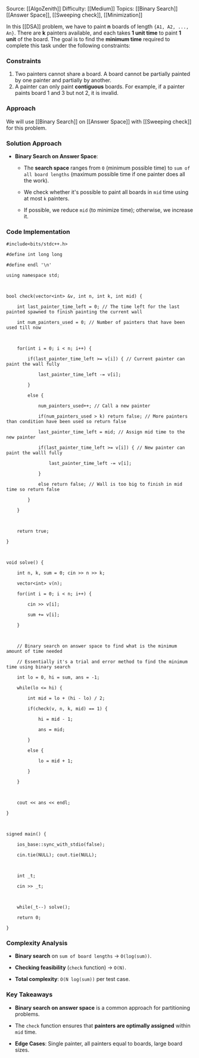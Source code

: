 Source: [[AlgoZenith]]
Difficulty: [[Medium]]
Topics: [[Binary Search]] [[Answer Space]], [[Sweeping check]], [[Minimization]]

In this [[DSA]] problem, we have to paint **n** boards of length `{A1, A2, ..., An}`. There are **k** painters available, and each takes **1 unit time** to paint **1 unit** of the board. The goal is to find the **minimum time** required to complete this task under the following constraints:
### Constraints

1. Two painters cannot share a board. A board cannot be partially painted by one painter and partially by another.
2. A painter can only paint **contiguous** boards. For example, if a painter paints board 1 and 3 but not 2, it is invalid.

### Approach
We will use [[Binary Search]] on [[Answer Space]] with [[Sweeping check]] for this problem.

### Solution Approach

- **Binary Search on Answer Space**:
    
    - The **search space** ranges from `0` (minimum possible time) to `sum of all board lengths` (maximum possible time if one painter does all the work).
        
    - We check whether it's possible to paint all boards in `mid` time using at most `k` painters.
        
    - If possible, we reduce `mid` (to minimize time); otherwise, we increase it.
        

### Code Implementation
```
#include<bits/stdc++.h>

#define int long long

#define endl '\n'

using namespace std;

  

bool check(vector<int> &v, int n, int k, int mid) {

    int last_painter_time_left = 0; // The time left for the last painted spawned to finish painting the current wall

    int num_painters_used = 0; // Number of painters that have been used till now

  

    for(int i = 0; i < n; i++) {

        if(last_painter_time_left >= v[i]) { // Current painter can paint the wall fully

            last_painter_time_left -= v[i];

        }

        else {

            num_painters_used++; // Call a new painter

            if(num_painters_used > k) return false; // More painters than condition have been used so return false

            last_painter_time_left = mid; // Assign mid time to the new painter

            if(last_painter_time_left >= v[i]) { // New painter can paint the walll fully

                last_painter_time_left -= v[i];

            }

            else return false; // Wall is too big to finish in mid time so return false

        }

    }

  

    return true;

}

  

void solve() {

    int n, k, sum = 0; cin >> n >> k;

    vector<int> v(n);

    for(int i = 0; i < n; i++) {

        cin >> v[i];

        sum += v[i];

    }

  

    // Binary search on answer space to find what is the minimum amount of time needed

    // Essentially it's a trial and error method to find the minimum time using binary search

    int lo = 0, hi = sum, ans = -1;

    while(lo <= hi) {

        int mid = lo + (hi - lo) / 2;

        if(check(v, n, k, mid) == 1) {

            hi = mid - 1;

            ans = mid;

        }

        else {

            lo = mid + 1;

        }

    }

  

    cout << ans << endl;

}

  

signed main() {

    ios_base::sync_with_stdio(false);

    cin.tie(NULL); cout.tie(NULL);

  

    int _t;

    cin >> _t;

  

    while(_t--) solve();

    return 0;

}
```

### Complexity Analysis

- **Binary search** on `sum of board lengths` → `O(log(sum))`.
    
- **Checking feasibility** (`check` function) → `O(N)`.
    
- **Total complexity**: `O(N log(sum))` per test case.
    

### Key Takeaways

- **Binary search on answer space** is a common approach for partitioning problems.
    
- The `check` function ensures that **painters are optimally assigned** within `mid` time.
    
- **Edge Cases**: Single painter, all painters equal to boards, large board sizes.
    
